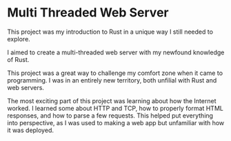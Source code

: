 # Multi Threaded Web Server

This project was my introduction to Rust in a unique way I still needed to explore.

I aimed to create a multi-threaded web server with my newfound knowledge of Rust.

This project was a great way to challenge my comfort zone when it came to programming. I was in an entirely new territory, both unfilial with Rust and web servers.

The most exciting part of this project was learning about how the Internet worked. I learned some about HTTP and TCP, how to properly format HTML responses, and how to parse a few requests. This helped put everything into perspective, as I was used to making a web app but unfamiliar with how it was deployed.
